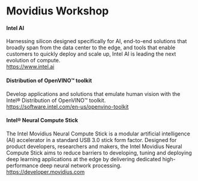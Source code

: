 # Movidius Workshop

#### Intel AI
Harnessing silicon designed specifically for AI, end-to-end solutions that broadly span from the data center to the edge, and tools that enable customers to quickly deploy and scale up, Intel AI is leading the next evolution of compute.  
https://www.intel.ai

#### Distribution of OpenVINO™ toolkit
Develop applications and solutions that emulate human vision with the Intel® Distribution of OpenVINO™ toolkit.  
https://software.intel.com/en-us/openvino-toolkit

#### Intel® Neural Compute Stick
The Intel Movidius Neural Compute Stick is a modular artificial intelligence (AI) accelerator in a standard USB 3.0 stick form factor. Designed for product developers, researchers and makers, the Intel Movidius Neural Compute Stick aims to reduce barriers to developing, tuning and deploying deep learning applications at the edge by delivering dedicated high-performance deep neural network processing.  
https://developer.movidius.com
